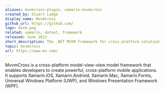 ```yaml
---
aliases: mvvmcross-plugin, xamarin-mvvmcross
created_by: Stuart Lodge
display_name: MvvmCross
github_url: https://github.com/
logo: mvvm.png
related: xamarin, dotnet, framework
released: June 2013
short_description: The .NET MVVM framework for cross-platform solutions, including Xamarin.iOS, Xamarin.Android, Windows, and Mac.
topic: mvvmcross
url: https://www.mv.com/
---
```

MvvmCross is a cross-platform model-view-view model framework that enables developers to create powerful, cross-platform mobile applications. It supports Xamarin.iOS, Xamarin.Android, Xamarin.Mac, Xamarin.Forms, Universal Windows Platform (UWP), and Windows Presentation Framework (WPF).

